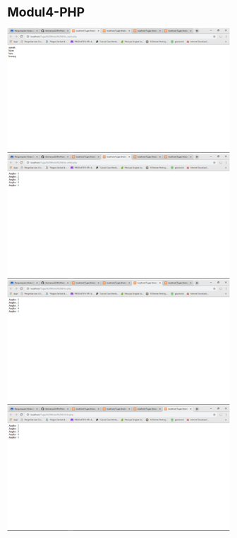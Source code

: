 # Modul4-PHP
![alt text](https://github.com/Abimanyu02XR4/Modul4-PHP/blob/master/Screenshot%20(163).png?raw=true)
![alt text](https://github.com/Abimanyu02XR4/Modul4-PHP/blob/master/Screenshot%20(164).png?raw=true)
![alt text](https://github.com/Abimanyu02XR4/Modul4-PHP/blob/master/Screenshot%20(165).png?raw=true)
![alt text](https://github.com/Abimanyu02XR4/Modul4-PHP/blob/master/Screenshot%20(166).png?raw=true)
